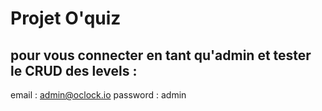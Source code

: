 # Projet O'quiz

## pour vous connecter en tant qu'admin et tester le CRUD des levels :

email : admin@oclock.io
password : admin
